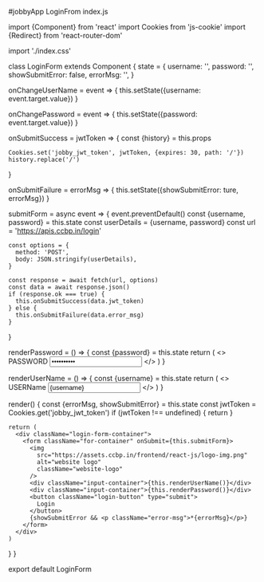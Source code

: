 #jobbyApp LoginFrom index.js

import {Component} from 'react'
import Cookies from 'js-cookie'
import {Redirect} from 'react-router-dom'

import './index.css'

class LoginForm extends Component {
  state = {
    username: '',
    password: '',
    showSubmitError: false,
    errorMsg: '',
  }

  onChangeUserName = event => {
    this.setState({username: event.target.value})
  }

  onChangePassword = event => {
    this.setState({password: event.target.value})
  }

  onSubmitSuccess = jwtToken => {
    const {history} = this.props

    Cookies.set('jobby_jwt_token', jwtToken, {expires: 30, path: '/'})
    history.replace('/')
  }

  onSubmitFailure = errorMsg => {
    this.setState({showSubmitError: ture, errorMsg})
  }

  submitForm = async event => {
    event.preventDefault()
    const {username, password} = this.state
    const userDetails = {username, password}
    const url = 'https://apis.ccbp.in/login'

    const options = {
      method: 'POST',
      body: JSON.stringify(userDetails),
    }

    const response = await fetch(url, options)
    const data = await response.json()
    if (response.ok === true) {
      this.onSubmitSuccess(data.jwt_token)
    } else {
      this.onSubmitFailure(data.error_msg)
    }
  }

  renderPassword = () => {
    const {password} = this.state
    return (
      <>
        <label htmlFor="password" className="input-label">
          PASSWORD
        </label>
        <input
          type="password"
          className="input-field"
          id="password"
          placeholder="Password"
          value={password}
          onChange={this.onChangePassword}
        />
      </>
    )
  }

  renderUserName = () => {
    const {username} = this.state
    return (
      <>
        <label htmlFor="username" className="input-label">
          USERName
        </label>
        <input
          type="text"
          id="username"
          className="input-field"
          value={username}
          placeholder="Username"
          onChange={this.onChangeUserName}
        />
      </>
    )
  }

  render() {
    const {errorMsg, showSubmitError} = this.state
    const jwtToken = Cookies.get('jobby_jwt_token')
    if (jwtToken !== undefined) {
      return <Redirect to="/" />
    }

    return (
      <div className="login-form-container">
        <form className="for-container" onSubmit={this.submitForm}>
          <img
            src="https://assets.ccbp.in/frontend/react-js/logo-img.png"
            alt="website logo"
            className="website-logo"
          />
          <div className="input-container">{this.renderUserName()}</div>
          <div className="input-container">{this.renderPassword()}</div>
          <button className="login-button" type="submit">
            Login
          </button>
          {showSubmitError && <p className="error-msg">*{errorMsg}</p>}
        </form>
      </div>
    )
  }
}

export default LoginForm



